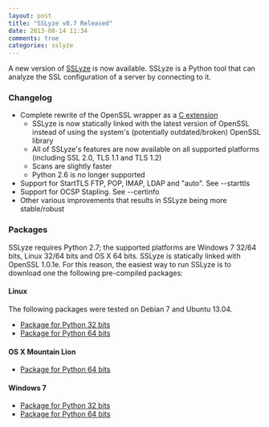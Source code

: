 ```yaml
---
layout: post
title: "SSLyze v0.7 Released"
date: 2013-08-14 11:34
comments: true
categories: sslyze
---
```


A new version of [SSLyze][sslyze-gh] is now available. SSLyze is a Python tool that can analyze the SSL configuration of a server by connecting to it.


### Changelog

* Complete rewrite of the OpenSSL wrapper as a [C extension][nassl-gh]
   * SSLyze is now statically linked with the latest version of OpenSSL instead of using the system's (potentially outdated/broken) OpenSSL library
    * All of SSLyze's features are now available on all supported platforms (including SSL 2.0, TLS 1.1 and TLS 1.2)
    * Scans are slightly faster
    * Python 2.6 is no longer supported
* Support for StartTLS FTP, POP, IMAP, LDAP and "auto". See --starttls
* Support for OCSP Stapling. See --certinfo
* Other various improvements that results in SSLyze being more stable/robust


### Packages

SSLyze requires Python 2.7; the supported platforms are Windows 7 32/64 bits,
Linux 32/64 bits and OS X 64 bits.
SSLyze is statically linked with OpenSSL 1.0.1e. For this reason, the easiest
way to run SSLyze is to download one the following pre-compiled packages:


#### Linux
The following packages were tested on Debian 7 and Ubuntu 13.04.

* [Package for Python 32 bits][sslyze-dl-linux32]
* [Package for Python 64 bits][sslyze-dl-linux64]


#### OS X Mountain Lion

* [Package for Python 64 bits][sslyze-dl-osx64]


#### Windows 7

* [Package for Python 32 bits][sslyze-dl-win32]
* [Package for Python 64 bits][sslyze-dl-win64]


[sslyze-dl-linux32]: https://www.dropbox.com/s/u6h4u50daejuz5q/sslyze-0_7-linux32.zip?dl=1
[sslyze-dl-linux64]: https://www.dropbox.com/s/zf0e8oolkpkcuhu/sslyze-0_7-linux64.zip?dl=1
[sslyze-dl-osx64]: https://www.dropbox.com/s/v4vb2q7h5cb3tl3/sslyze-0_7-osx64.zip?dl=1
[sslyze-dl-win32]: https://www.dropbox.com/s/wmmgny3cz3tsido/sslyze-0_7-win32.zip?dl=1
[sslyze-dl-win64]: https://www.dropbox.com/s/xt526dgsyz1utid/sslyze-0_7-win64.zip?dl=1
[sslyze-gh]: https://github.com/iSECPartners/sslyze
[nassl-gh]: https://github.com/nabla-c0d3/nassl


